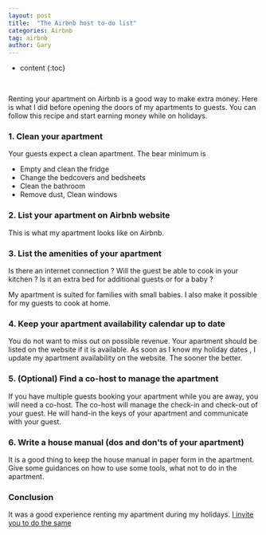 ```yaml
---
layout: post
title:  "The Airbnb host to-do list"
categories: Airbnb
tag: airbnb
author: Gary
---
```

* content
{:toc}

<div class="module mid">
  <a class="mid" href="https://www.airbnb.com/r/gpierrelouis1" style="color:white;">
    <strong>Start making money on airbnb</strong>
  </a>
</div>

Renting your apartment on Airbnb is a good way to make extra money. Here is what I did before opening the doors of my apartments to guests. You can follow this recipe and start earning money while on holidays.

### 1. Clean your apartment

Your guests expect a clean apartment. The bear minimum is
* Empty and clean the fridge
* Change the bedcovers and bedsheets
* Clean the bathroom
* Remove dust, Clean windows







### 2. List your apartment on Airbnb website

This is what my apartment looks like on Airbnb.

<div class="airbnb-embed-frame" data-id="30316362" data-view="home">
  <script async="" src="https://www.airbnb.com/embeddable/airbnb_jssdk"></script>
</div>

### 3. List the amenities of your apartment

Is there an internet connection ?
Will the guest be able to cook in your kitchen ?
Is it an extra bed for additional guests or for a baby ?

My apartment is suited for families with small babies. I also make it possible for my guests to cook at home.

### 4. Keep your apartment availability calendar up to date

You do not want to miss out on possible revenue. Your apartment should be listed on the website if it is available.
As soon as I know my holiday dates , I update my apartment availability on the website. The sooner the better.

### 5. (Optional) Find a co-host to manage the apartment

If you have multiple guests booking your apartment while you are away, you will need a co-host. The co-host will manage the check-in and check-out of your guest. He will hand-in the keys of your apartment and communicate with your guest.

### 6. Write a house manual (dos and don'ts of your apartment)

It is a good thing to keep the house manual in paper form in the apartment. Give some guidances on how to use some tools, what not to do in the apartment.

### Conclusion

It was a good experience renting my apartment during my holidays. [I invite you to do the same](https://www.airbnb.com/r/gpierrelouis1)
